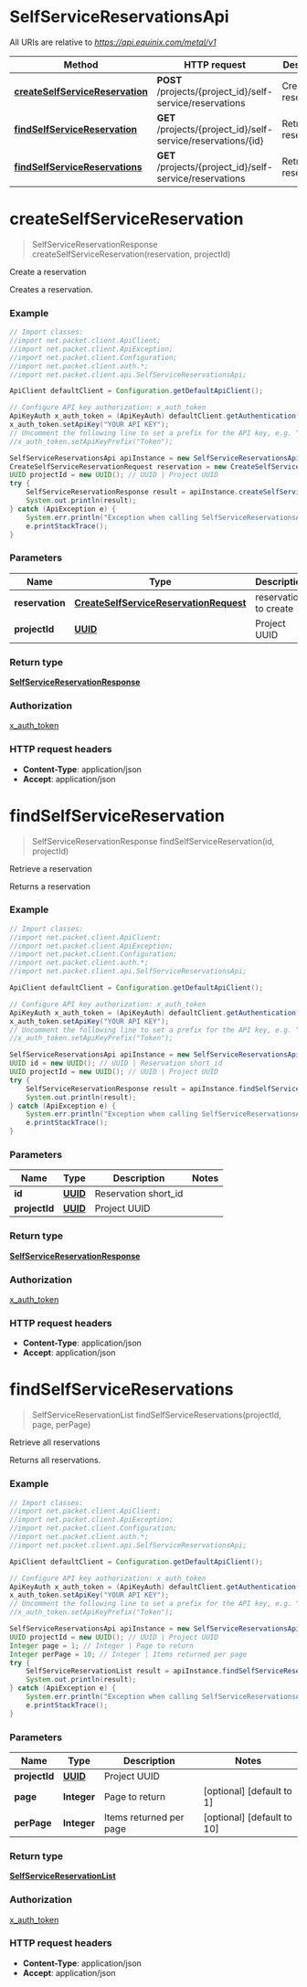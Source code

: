 # SelfServiceReservationsApi

All URIs are relative to *https://api.equinix.com/metal/v1*

Method | HTTP request | Description
------------- | ------------- | -------------
[**createSelfServiceReservation**](SelfServiceReservationsApi.md#createSelfServiceReservation) | **POST** /projects/{project_id}/self-service/reservations | Create a reservation
[**findSelfServiceReservation**](SelfServiceReservationsApi.md#findSelfServiceReservation) | **GET** /projects/{project_id}/self-service/reservations/{id} | Retrieve a reservation
[**findSelfServiceReservations**](SelfServiceReservationsApi.md#findSelfServiceReservations) | **GET** /projects/{project_id}/self-service/reservations | Retrieve all reservations


<a name="createSelfServiceReservation"></a>
# **createSelfServiceReservation**
> SelfServiceReservationResponse createSelfServiceReservation(reservation, projectId)

Create a reservation

Creates a reservation.

### Example
```java
// Import classes:
//import net.packet.client.ApiClient;
//import net.packet.client.ApiException;
//import net.packet.client.Configuration;
//import net.packet.client.auth.*;
//import net.packet.client.api.SelfServiceReservationsApi;

ApiClient defaultClient = Configuration.getDefaultApiClient();

// Configure API key authorization: x_auth_token
ApiKeyAuth x_auth_token = (ApiKeyAuth) defaultClient.getAuthentication("x_auth_token");
x_auth_token.setApiKey("YOUR API KEY");
// Uncomment the following line to set a prefix for the API key, e.g. "Token" (defaults to null)
//x_auth_token.setApiKeyPrefix("Token");

SelfServiceReservationsApi apiInstance = new SelfServiceReservationsApi();
CreateSelfServiceReservationRequest reservation = new CreateSelfServiceReservationRequest(); // CreateSelfServiceReservationRequest | reservation to create
UUID projectId = new UUID(); // UUID | Project UUID
try {
    SelfServiceReservationResponse result = apiInstance.createSelfServiceReservation(reservation, projectId);
    System.out.println(result);
} catch (ApiException e) {
    System.err.println("Exception when calling SelfServiceReservationsApi#createSelfServiceReservation");
    e.printStackTrace();
}
```

### Parameters

Name | Type | Description  | Notes
------------- | ------------- | ------------- | -------------
 **reservation** | [**CreateSelfServiceReservationRequest**](CreateSelfServiceReservationRequest.md)| reservation to create |
 **projectId** | [**UUID**](.md)| Project UUID |

### Return type

[**SelfServiceReservationResponse**](SelfServiceReservationResponse.md)

### Authorization

[x_auth_token](../README.md#x_auth_token)

### HTTP request headers

 - **Content-Type**: application/json
 - **Accept**: application/json

<a name="findSelfServiceReservation"></a>
# **findSelfServiceReservation**
> SelfServiceReservationResponse findSelfServiceReservation(id, projectId)

Retrieve a reservation

Returns a reservation

### Example
```java
// Import classes:
//import net.packet.client.ApiClient;
//import net.packet.client.ApiException;
//import net.packet.client.Configuration;
//import net.packet.client.auth.*;
//import net.packet.client.api.SelfServiceReservationsApi;

ApiClient defaultClient = Configuration.getDefaultApiClient();

// Configure API key authorization: x_auth_token
ApiKeyAuth x_auth_token = (ApiKeyAuth) defaultClient.getAuthentication("x_auth_token");
x_auth_token.setApiKey("YOUR API KEY");
// Uncomment the following line to set a prefix for the API key, e.g. "Token" (defaults to null)
//x_auth_token.setApiKeyPrefix("Token");

SelfServiceReservationsApi apiInstance = new SelfServiceReservationsApi();
UUID id = new UUID(); // UUID | Reservation short_id
UUID projectId = new UUID(); // UUID | Project UUID
try {
    SelfServiceReservationResponse result = apiInstance.findSelfServiceReservation(id, projectId);
    System.out.println(result);
} catch (ApiException e) {
    System.err.println("Exception when calling SelfServiceReservationsApi#findSelfServiceReservation");
    e.printStackTrace();
}
```

### Parameters

Name | Type | Description  | Notes
------------- | ------------- | ------------- | -------------
 **id** | [**UUID**](.md)| Reservation short_id |
 **projectId** | [**UUID**](.md)| Project UUID |

### Return type

[**SelfServiceReservationResponse**](SelfServiceReservationResponse.md)

### Authorization

[x_auth_token](../README.md#x_auth_token)

### HTTP request headers

 - **Content-Type**: application/json
 - **Accept**: application/json

<a name="findSelfServiceReservations"></a>
# **findSelfServiceReservations**
> SelfServiceReservationList findSelfServiceReservations(projectId, page, perPage)

Retrieve all reservations

Returns all reservations.

### Example
```java
// Import classes:
//import net.packet.client.ApiClient;
//import net.packet.client.ApiException;
//import net.packet.client.Configuration;
//import net.packet.client.auth.*;
//import net.packet.client.api.SelfServiceReservationsApi;

ApiClient defaultClient = Configuration.getDefaultApiClient();

// Configure API key authorization: x_auth_token
ApiKeyAuth x_auth_token = (ApiKeyAuth) defaultClient.getAuthentication("x_auth_token");
x_auth_token.setApiKey("YOUR API KEY");
// Uncomment the following line to set a prefix for the API key, e.g. "Token" (defaults to null)
//x_auth_token.setApiKeyPrefix("Token");

SelfServiceReservationsApi apiInstance = new SelfServiceReservationsApi();
UUID projectId = new UUID(); // UUID | Project UUID
Integer page = 1; // Integer | Page to return
Integer perPage = 10; // Integer | Items returned per page
try {
    SelfServiceReservationList result = apiInstance.findSelfServiceReservations(projectId, page, perPage);
    System.out.println(result);
} catch (ApiException e) {
    System.err.println("Exception when calling SelfServiceReservationsApi#findSelfServiceReservations");
    e.printStackTrace();
}
```

### Parameters

Name | Type | Description  | Notes
------------- | ------------- | ------------- | -------------
 **projectId** | [**UUID**](.md)| Project UUID |
 **page** | **Integer**| Page to return | [optional] [default to 1]
 **perPage** | **Integer**| Items returned per page | [optional] [default to 10]

### Return type

[**SelfServiceReservationList**](SelfServiceReservationList.md)

### Authorization

[x_auth_token](../README.md#x_auth_token)

### HTTP request headers

 - **Content-Type**: application/json
 - **Accept**: application/json

